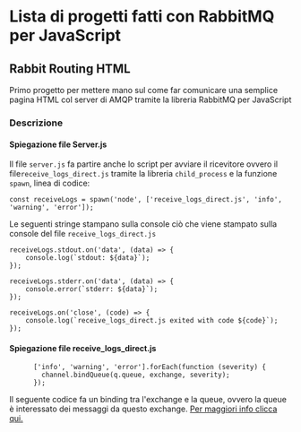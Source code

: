 
# Lista di progetti fatti con RabbitMQ per JavaScript

## Rabbit Routing HTML
Primo progetto per mettere mano sul come far comunicare una semplice pagina HTML col server di AMQP tramite la libreria RabbitMQ per JavaScript

### Descrizione

#### Spiegazione file Server.js
Il file `server.js` fa partire anche lo script per avviare il ricevitore ovvero il file`receive_logs_direct.js` tramite la libreria `child_process` e la funzione `spawn`, linea di codice:
```
const receiveLogs = spawn('node', ['receive_logs_direct.js', 'info', 'warning', 'error']);
```
Le seguenti stringe stampano sulla console ciò che viene stampato sulla console del file `receive_logs_direct.js`

```
receiveLogs.stdout.on('data', (data) => {
    console.log(`stdout: ${data}`);
});

receiveLogs.stderr.on('data', (data) => {
    console.error(`stderr: ${data}`);
});

receiveLogs.on('close', (code) => {
    console.log(`receive_logs_direct.js exited with code ${code}`);
});
```

#### Spiegazione file receive_logs_direct.js
```
      ['info', 'warning', 'error'].forEach(function (severity) {
        channel.bindQueue(q.queue, exchange, severity);
      });
```
Il seguente codice fa un binding tra l'exchange e la queue, ovvero la queue è interessato dei messaggi da questo exchange. [Per maggiori info clicca qui.](https://www.rabbitmq.com/tutorials/tutorial-four-javascript#bindings)

